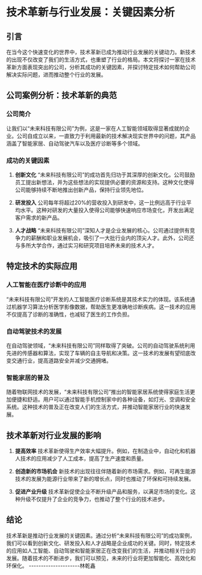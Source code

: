 # 技术革新与行业发展：关键因素分析

## 引言

在当今这个快速变化的世界中，技术革新已成为推动行业发展的关键动力。新技术的出现不仅改变了我们的生活方式，也重塑了行业的格局。本文将探讨一家在技术革新方面表现突出的公司，分析其成功的关键因素，并探讨特定技术如何帮助公司解决实际问题，进而推动整个行业的发展。

## 公司案例分析：技术革新的典范

### 公司简介

让我们以“未来科技有限公司”为例，这是一家在人工智能领域取得显著成就的企业。公司自成立以来，一直致力于利用最新的技术解决现实世界中的问题，其产品涵盖了智能家居、自动驾驶汽车以及医疗诊断等多个领域。

### 成功的关键因素

1. **创新文化**
   “未来科技有限公司”的成功首先归功于其深厚的创新文化。公司鼓励员工提出新想法，并为这些想法的实现提供必要的资源和支持。这种文化使得公司能够持续不断地推出创新产品，保持行业领先地位。

2. **研发投入**
   公司每年将超过20%的营收投入到研发中，这一比例远高于行业平均水平。这种对研发的大量投入使得公司能够快速响应市场变化，开发出满足客户需求的新产品。

3. **人才战略**
   “未来科技有限公司”深知人才是企业发展的核心。公司通过提供有竞争力的薪酬和职业发展机会，吸引了一大批行业内的顶尖人才。此外，公司还与多所大学合作，通过实习和研究项目培养未来的技术人才。

## 特定技术的实际应用

### 人工智能在医疗诊断中的应用

“未来科技有限公司”开发的人工智能医疗诊断系统是其技术实力的体现。该系统通过机器学习算法分析医学影像数据，帮助医生更准确地诊断疾病。这一技术的应用不仅提高了诊断的准确性，也减轻了医生的工作负担。

### 自动驾驶技术的发展

在自动驾驶领域，“未来科技有限公司”同样取得了突破。公司的自动驾驶系统利用先进的传感器和算法，实现了车辆的自主导航和决策。这一技术的发展有望彻底改变交通行业，提高道路安全并减少交通拥堵。

### 智能家居的普及

随着物联网技术的发展，“未来科技有限公司”推出的智能家居系统使得家庭生活更加便捷和舒适。用户可以通过智能手机控制家中的各种设备，如灯光、空调和安全系统。这种技术的普及正在改变人们的生活方式，并推动智能家居行业的快速发展。

## 技术革新对行业发展的影响

1. **提高效率**
   技术革新使得生产效率大幅提升。例如，在制造业中，自动化和机器人技术的应用减少了人工成本，提高了生产速度和质量。

2. **创造新的市场机会**
   新技术的出现往往伴随着新的市场需求。例如，可再生能源技术的发展为能源行业带来了新的增长点，同时也推动了环保和可持续发展。

3. **促进产业升级**
   技术革新促使企业不断升级产品和服务，以满足市场的变化。这种升级不仅提升了企业的竞争力，也推动了整个行业的技术进步。

## 结论

技术革新是推动行业发展的关键因素。通过分析“未来科技有限公司”的成功案例，我们可以看到创新文化、研发投入和人才战略是企业成功的关键。同时，特定技术的应用如人工智能、自动驾驶和智能家居正在改变我们的生活，并推动相关行业的发展。随着技术的不断进步，我们可以预见，未来的行业将更加智能化、高效化和环保化。
                                                                              ---------------------林乾鑫
